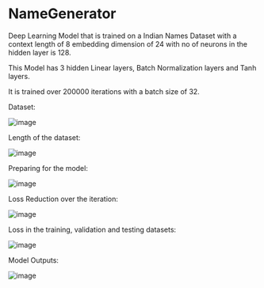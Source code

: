 # NameGenerator
Deep Learning Model that is trained on a Indian Names Dataset with a context length of 8 embedding dimension of 24 with no of neurons in the
hidden layer is 128.

This Model has 3 hidden Linear layers, Batch Normalization layers and Tanh layers.

It is trained over 200000 iterations with a batch size of 32.


Dataset:

![image](https://github.com/Jayant7779/NameGenerator/assets/85265305/cfbfb8ea-fb0b-473f-981b-268adca41e26)

Length of the dataset:

![image](https://github.com/Jayant7779/NameGenerator/assets/85265305/368d25dd-a789-40fe-b37d-3761e4cece88)

Preparing for the model:

![image](https://github.com/Jayant7779/NameGenerator/assets/85265305/ec05bd0d-1997-43f4-8626-5635bb02a377)

Loss Reduction over the iteration:

![image](https://github.com/Jayant7779/NameGenerator/assets/85265305/27d3e72d-de2b-4051-8bb2-e9249df0d9d4)

Loss in the training, validation and testing datasets:

![image](https://github.com/Jayant7779/NameGenerator/assets/85265305/e6971ac2-e2b5-4c39-a341-10d33cd6e91a)

Model Outputs:

![image](https://github.com/Jayant7779/NameGenerator/assets/85265305/3a6a4c3f-358a-4a06-9d2a-f629bd895ae1)








